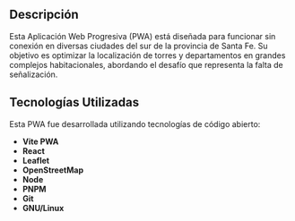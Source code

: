 ## Descripción

Esta Aplicación Web Progresiva (PWA) está diseñada para funcionar sin conexión en diversas ciudades del sur de la provincia de Santa Fe. Su objetivo es optimizar la localización de torres y departamentos en grandes complejos habitacionales, abordando el desafío que representa la falta de señalización.


## Tecnologías Utilizadas

Esta PWA fue desarrollada utilizando tecnologías de código abierto:

- **Vite PWA**
- **React**
- **Leaflet**
- **OpenStreetMap**
- **Node**
- **PNPM**
- **Git**
- **GNU/Linux**